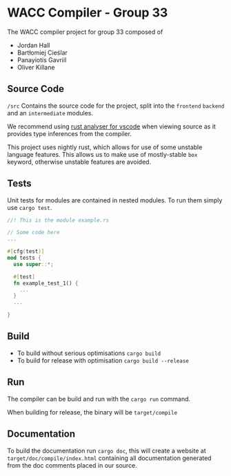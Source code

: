 # WACC Compiler - Group 33
The WACC compiler project for group 33 composed of
- Jordan Hall
- Bartłomiej Cieślar
- Panayiotis Gavriil
- Oliver Killane

## Source Code
`/src` Contains the source code for the project, split into the `frontend` `backend` and 
an `intermediate` modules.

We recommend using [rust analyser for vscode](https://marketplace.visualstudio.com/items?itemName=matklad.rust-analyzer)
when viewing source as it provides type inferences from the compiler.

This project uses nightly rust, which allows for use of some unstable language 
features. This allows us to make use of mostly-stable `box` keyword, otherwise 
unstable features are avoided.

## Tests

Unit tests for modules are contained in nested modules. To run them simply use `cargo test`.
```rust
//! This is the module example.rs

// Some code here
...

#[cfg(test)]
mod tests {
  use super::*;

  #[test]
  fn example_test_1() {
    ...
  }
  ...

}
```

## Build
- To build without serious optimisations `cargo build`
- To build for release with optimisation `cargo build --release`

## Run
The compiler can be build and run with the `cargo run` command. 

When building for release, the binary will be `target/compile`

## Documentation
To build the documentation run `cargo doc`, this will create a website at 
`target/doc/compile/index.html` containing all documentation generated from 
the doc comments placed in our source.

